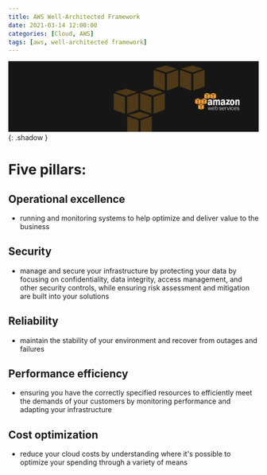 ```yaml
---
title: AWS Well-Architected Framework
date: 2021-03-14 12:00:00
categories: [Cloud, AWS]
tags: [aws, well-architected framework]
---
```

![](https://github.com/senad-d/senad-d.github.io/blob/main/_media/images/backgroun.png?raw=true){: .shadow }

# Five pillars:

## Operational excellence

-   running and monitoring systems to help optimize and deliver value to the business 

## Security

-   manage and secure your infrastructure by protecting your data by focusing on confidentiality, data integrity, access management, and other security controls, while ensuring risk assessment and mitigation are built into your solutions  

## Reliability

-   maintain the stability of your environment and recover from outages and failures  

## Performance efficiency

-   ensuring you have the correctly specified resources to efficiently meet the demands of your customers by monitoring performance and adapting your infrastructure

## Cost optimization

-   reduce your cloud costs by understanding where it's possible to optimize your spending through a variety of means
